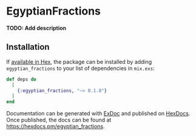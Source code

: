 # EgyptianFractions

**TODO: Add description**

## Installation

If [available in Hex](https://hex.pm/docs/publish), the package can be installed
by adding `egyptian_fractions` to your list of dependencies in `mix.exs`:

```elixir
def deps do
  [
    {:egyptian_fractions, "~> 0.1.0"}
  ]
end
```

Documentation can be generated with [ExDoc](https://github.com/elixir-lang/ex_doc)
and published on [HexDocs](https://hexdocs.pm). Once published, the docs can
be found at <https://hexdocs.pm/egyptian_fractions>.

